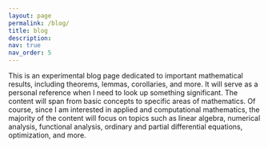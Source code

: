 ```yaml
---
layout: page
permalink: /blog/
title: blog
description:
nav: true
nav_order: 5
---
```


This is an experimental blog page dedicated to important mathematical results, including theorems, lemmas, corollaries, and more. It will serve as a personal reference when I need to look up something significant. The content will span from basic concepts to specific areas of mathematics. Of course, since I am interested in applied and computational mathematics, the majority of the content will focus on topics such as linear algebra, numerical analysis, functional analysis, ordinary and partial differential equations, optimization, and more.
